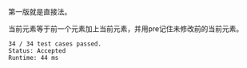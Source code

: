 第一版就是直接法。

当前元素等于前一个元素加上当前元素，并用pre记住未修改前的当前元素。

```
34 / 34 test cases passed.
Status: Accepted
Runtime: 44 ms
```
